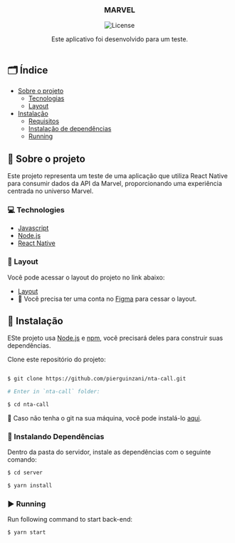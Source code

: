 <p align="center">
  <h3 align="center">MARVEL</h3>

<p align="center">
  <img src="https://img.shields.io/static/v1?label=Lincense&message=MIT&color=0000ff " alt="License" />
</p>

<p align="center">
    Este aplicativo foi desenvolvido para um teste.
    <br />
    <br />
  </p>
</p>

<p align="center">
 
  
</p>

<!-- TABLE OF CONTENTS -->
## 🗂 Índice

* [Sobre o projeto](#book-about-the-project)
  * [Tecnologias](#computer-technologies)
  * [Layout](#art-layout)
* [Instalação](#bricks-installation)
  * [Requisitos](#construction-requirements)
  * [Instalação de dependências](#construction-installing-dependencies)
  * [Running](#arrow_forward-running)

## :book: Sobre o projeto


Este projeto representa um teste de uma aplicação que utiliza React Native para consumir dados da API da Marvel, proporcionando uma experiência centrada no universo Marvel.

### :computer: Technologies

* [Javascript](https://www.javascript.com/)
* [Node.js](https://nodejs.org/en/)
* [React Native](https://reactnative.dev/)

### :art: Layout

Você pode acessar o layout do projeto no link abaixo:

* [Layout](https://www.figma.com/file/U05pXQdE3iHtKMN1QLQyl8/Teste-de-Desenvolvimento-Pontua-Mobile-(Copy)?type=design&node-id=2773-301&mode=design&t=QvWWwF8fqtmH4Q3y-0)
* 🚨 Você precisa ter uma conta no [Figma](https://www.figma.com) para cessar o layout.

## :bricks: Instalação

ESte projeto usa [Node.js](https://nodejs.org/en/) e [npm](https://www.npmjs.com/), você precisará deles para construir suas dependências.


Clone este repositório do projeto:
```bash

$ git clone https://github.com/pierguinzani/nta-call.git

# Enter in `nta-call` folder:

$ cd nta-call
```

🚨 Caso não tenha o git na sua máquina, você pode instalá-lo [aqui](https://git-scm.com/downloads).

### :construction: Instalando Dependências

Dentro da pasta do servidor, instale as dependências com o seguinte comando:

```bash
$ cd server

$ yarn install
```


### :arrow_forward: Running

Run following command to start back-end:

```bash
$ yarn start
```
